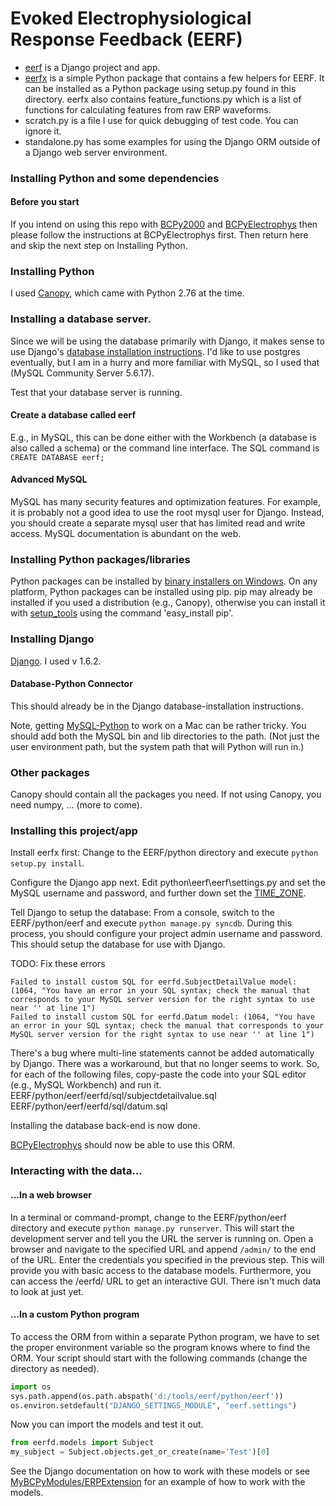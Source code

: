 # Evoked Electrophysiological Response Feedback (EERF)

- [eerf](https://github.com/cboulay/EERF/tree/master/python/eerf) is a Django project and app.
- [eerfx](https://github.com/cboulay/EERF/tree/master/python/eerfx) is a simple Python package
that contains a few helpers for EERF. It can be installed as a Python package using setup.py
found in this directory. eerfx also contains feature_functions.py which is a list of functions for calculating features from raw ERP waveforms.
- scratch.py is a file I use for quick debugging of test code. You can ignore it.
- standalone.py has some examples for using the Django ORM outside of a Django web server environment.

### Installing Python and some dependencies

#### Before you start
If you intend on using this repo with [BCPy2000](http://bci2000.org/downloads/BCPy2000/BCPy2000.html)
and [BCPyElectrophys](https://github.com/cboulay/BCPyElectrophys) then please follow the instructions
at BCPyElectrophys first. Then return here and skip the next step on Installing Python.

### Installing Python
I used [Canopy](https://enthought.com/products/canopy/academic/), which came with Python 2.76 at the time.

### Installing a database server.
Since we will be using the database primarily with Django, it makes sense to use
Django's [database installation instructions](https://docs.djangoproject.com/en/dev/topics/install/#database-installation).
I'd like to use postgres eventually, but I am in a hurry and more familiar with MySQL, so I used that (MySQL Community Server 5.6.17).

Test that your database server is running.

#### Create a database called eerf
E.g., in MySQL, this can be done either with the Workbench (a database is also called a schema) or the command line interface.
The SQL command is `CREATE DATABASE eerf;`

#### Advanced MySQL
MySQL has many security features and optimization features. For example, it is probably not a good idea to use
the root mysql user for Django. Instead, you should create a separate mysql user that has limited read and write
access. MySQL documentation is abundant on the web.

### Installing Python packages/libraries
Python packages can be installed by [binary installers on Windows](http://www.lfd.uci.edu/~gohlke/pythonlibs/).
On any platform, Python packages can be installed using pip. pip may already be installed if you used a distribution (e.g., Canopy),
otherwise you can install it with [setup_tools](http://pypi.python.org/pypi/setuptools) using the command 'easy_install pip'.

### Installing Django
[Django](https://www.djangoproject.com/download/). I used v 1.6.2.

#### Database-Python Connector
This should already be in the Django database-installation instructions.

Note, getting [MySQL-Python](https://pypi.python.org/pypi/MySQL-python) to work
on a Mac can be rather tricky. You should add both the MySQL bin and lib directories to the path.
(Not just the user environment path, but the system path that will Python will run in.)

### Other packages
Canopy should contain all the packages you need. If not using Canopy,
you need numpy, ... (more to come).

### Installing this project/app

Install eerfx first: Change to the EERF/python directory and execute `python setup.py install`.

Configure the Django app next.
Edit python\eerf\eerf\settings.py and set the MySQL username and password, and further down set
the [TIME_ZONE](http://www.postgresql.org/docs/8.1/static/datetime-keywords.html#DATETIME-TIMEZONE-SET-TABLE). 

Tell Django to setup the database: From a console, switch to the EERF/python/eerf and execute
`python manage.py syncdb`.
During this process, you should configure your project admin username and password.
This should setup the database for use with Django.

TODO: Fix these errors

```
Failed to install custom SQL for eerfd.SubjectDetailValue model: (1064, "You have an error in your SQL syntax; check the manual that corresponds to your MySQL server version for the right syntax to use near '' at line 1")
Failed to install custom SQL for eerfd.Datum model: (1064, "You have an error in your SQL syntax; check the manual that corresponds to your MySQL server version for the right syntax to use near '' at line 1")
```

There's a bug where multi-line statements cannot be added automatically by Django. There was a workaround, but that no longer seems to work.
So, for each of the following files, copy-paste the code into your SQL editor (e.g., MySQL Workbench) and run it.
EERF/python/eerf/eerfd/sql/subjectdetailvalue.sql
EERF/python/eerf/eerfd/sql/datum.sql

Installing the database back-end is now done.

[BCPyElectrophys](https://github.com/cboulay/BCPyElectrophys) should now be able to use this ORM.

### Interacting with the data...

#### ...In a web browser

In a terminal or command-prompt, change to the EERF/python/eerf directory and execute
`python manage.py runserver`.
This will start the development server and tell you the URL the server is running on.
Open a browser and navigate to the specified URL and append `/admin/` to the end of the URL.
Enter the credentials you specified in the previous step. This will provide you with basic access to the database models.
Furthermore, you can access the /eerfd/ URL to get an interactive GUI. There isn't much data to look at just yet.

#### ...In a custom Python program

To access the ORM from within a separate Python program, we have to set the proper environment variable so the program knows where to find the ORM.
Your script should start with the following commands (change the directory as needed).

```python
import os
sys.path.append(os.path.abspath('d:/tools/eerf/python/eerf'))
os.environ.setdefault("DJANGO_SETTINGS_MODULE", "eerf.settings")
```

Now you can import the models and test it out.

```python
from eerfd.models import Subject
my_subject = Subject.objects.get_or_create(name='Test')[0]
```

See the Django documentation on how to work with these models or see [MyBCPyModules/ERPExtension](https://github.com/cboulay/MyBCPyModules/blob/master/ERPExtension.py)
for an example of how to work with the models.